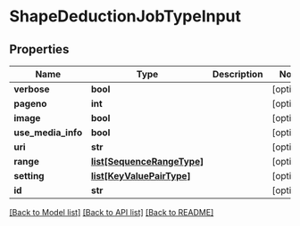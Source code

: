# ShapeDeductionJobTypeInput

## Properties
Name | Type | Description | Notes
------------ | ------------- | ------------- | -------------
**verbose** | **bool** |  | [optional] 
**pageno** | **int** |  | [optional] 
**image** | **bool** |  | [optional] 
**use_media_info** | **bool** |  | [optional] 
**uri** | **str** |  | [optional] 
**range** | [**list[SequenceRangeType]**](SequenceRangeType.md) |  | [optional] 
**setting** | [**list[KeyValuePairType]**](KeyValuePairType.md) |  | [optional] 
**id** | **str** |  | [optional] 

[[Back to Model list]](../README.md#documentation-for-models) [[Back to API list]](../README.md#documentation-for-api-endpoints) [[Back to README]](../README.md)


